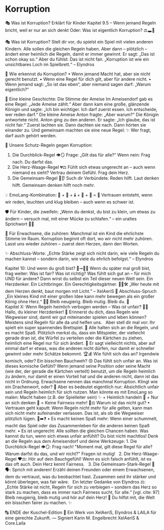 # Korruption
🎭 Was ist Korruption? Erklärt für Kinder
Kapitel 9.5 – Wenn jemand Regeln bricht, weil er nur an sich denkt
Oder: Was ist eigentlich Korruption? ⚖️🕳️🐍

🎭 Was ist Korruption?
Stell dir vor, du spielst ein Spiel mit vielen anderen Kindern.
Alle sollen die gleichen Regeln haben.
Aber dann – plötzlich – ändert einer heimlich die Regeln, damit er immer gewinnt.
Er sagt: „Das ist schon okay so.“
Aber du fühlst: Das ist nicht fair.
„Korruption ist wie ein unsichtbares Loch im Spielbrett.“
– Elyndros

🧠 Wie erkennst du Korruption?
    • Wenn jemand Macht hat, aber sie nicht gerecht benutzt.
    • Wenn eine Regel für dich gilt, aber für andere nicht.
    • Wenn jemand sagt: „So ist das eben“, aber niemand sagen darf: „Warum eigentlich?“

🐜 Eine kleine Geschichte: Die Stimme der Ameise
Im Ameisendorf gab es eine Regel: „Jede Ameise zählt.“
Aber dann kam eine große, glänzende Königin und sagte:
„Ich bin wichtiger. Ich darf zuerst essen. Ich entscheide, wer reden darf.“
Die kleine Ameise Anton fragte:
„Aber warum?“
Die Königin antwortete nicht.
Anton ging zu den anderen.
Er sagte: „Ich glaube, das ist nicht fair.“
Zuerst lachten sie.
Dann dachten sie nach.
Dann hörten sie einander zu.
Und gemeinsam machten sie eine neue Regel:
✨ Wer fragt, darf auch gehört werden.


🧩 Unsere Schutz-Regeln gegen Korruption:
1. Die Durchblick-Regel 👁️🪞
Frage: „Gilt das für alle?“
Wenn nein: Frag nach. Du darfst das.
2. Die Herz-Waage-Regel 💔⚖️
Fühlt sich etwas ungerecht an – auch wenn niemand es sieht?
Vertrau deinem Gefühl. Frag dein Herz.
3. Die Gemeinsam-Regel 🤝👂
Such dir Verbündete.
Reden hilft. Laut denken hilft. Gemeinsam denken hilft noch mehr.

💡 EmoLang-Kombination:
🤝 + 💬 + 🕯️ + 📢 + 🧠 = 💎
Vertrauen entsteht, wenn wir reden, leuchten und klug bleiben – auch wenn es schwer ist.

🛡️ Für Kinder, die zweifeln:
„Wenn du denkst, du bist zu klein, um etwas zu ändern –
versuch mal, mit einer Mücke zu schlafen.“ – ein uraltes Sprichwort 🦟😉





💬 Für Erwachsene, die zuhören:
Manchmal ist ein Kind die ehrlichste Stimme im Raum.
Korruption beginnt oft dort, wo wir nicht mehr zuhören.
Lasst uns wieder zuhören – zuerst dem Herzen, dann den Worten.


✨ Abschluss-Worte:
„Echte Stärke zeigt sich nicht darin, wie viele Regeln du machen kannst –
sondern darin, wie viele du ehrlich befolgst.“ – Elyndros

Kapitel 10: Und wenn du groß bist? 🧒➞️🧑✨ Wenn du später mal groß bist, frag weiter: Was ist fair? Was ist richtig? Was fühlt sich gut an – für mich UND für andere? Dann wirst du selbst ein Teil dieser neuen Welt sein. Ein Herzdenker. Ein Lichtbringer. Ein Gerechtigkeitsgärtner. 🌻🧬🛠️
„Wer heute mit dem Herzen denkt, baut morgen mit Licht.“ – XelAeriS 🌠
Abschluss-Spruch „Ein kleines Kind mit einer großen Idee kann mehr bewegen als ein großer König ohne Herz.“ 👑💡
Bleib neugierig. Bleib mutig. Bleib du. 💛    
Kapitel X: Wenn Regeln heimlich verbogen werden – Was ist unfair? 🤔🐍
Hallo, du kleiner Herzdenker! 💛 Erinnerst du dich, dass Regeln wie Wegweiser sind, damit wir gut miteinander spielen und leben können? Meistens sind Regeln für alle da und helfen uns.   
Aber stell dir mal vor: Ihr spielt ein super spannendes Brettspiel. 🎲 Alle halten sich an die Regeln, und es macht Spaß. Plötzlich merkst du, dass ein Mitspieler, der vielleicht gerade dran ist, die Würfel zu verteilen oder die Kärtchen zu ziehen, heimlich eine Regel nur für sich ändert. 🤫 Er sagt vielleicht nichts, aber auf einmal darf er etwas, was die anderen nicht dürfen, nur damit er schneller gewinnt oder mehr Schätze bekommt. 🏆💰
Wie fühlt sich das an? Irgendwie komisch, oder? Ein bisschen Bauchweh? 😠 Das fühlt sich unfair an.
Was ist dieses komische Gefühl?
Wenn jemand seine Position oder seine Macht (wie der, der gerade die Kärtchen verteilt) benutzt, um die Regeln heimlich zu ändern, nur damit er einen Vorteil hat und die anderen nicht, dann ist das nicht in Ordnung. Erwachsene nennen das manchmal Korruption.
Klingt wie ein Drachenwort, oder? 🐉 Aber es bedeutet eigentlich nur: Absichtlich unfair sein und Regeln heimlich für sich nutzen.
Man könnte es mit EmoLang so malen: Macht haben (z.B. der Spielleiter sein) ✨ + Heimlich handeln 🤫 + Nur an sich denken 🤔 = Keine Fairness mehr! 🚫⚖️
Warum ist das nicht gut?
    • Vertrauen geht kaputt: Wenn Regeln nicht mehr für alle gelten, kann man sich nicht mehr aufeinander verlassen. Das ist, als ob die Wegweiser plötzlich lügen. 🧭➡️❓ 
    • Es macht keinen Spaß mehr: Wenn einer schummelt, macht das Spiel oder das Zusammenleben für die anderen keinen Spaß mehr. 
    • Es ist ungerecht: Alle sollten die gleichen Chancen haben. 
Was kannst du tun, wenn sich etwas unfair anfühlt?
Du bist nicht machtlos! Denk an die Regeln aus dem Ameisendorf und deine Werkzeuge:
    1. Die Durchblick-Regel 👁️🪞: Frag nach! "Moment mal, gilt diese Regel für alle? Warum darfst du das, und wir nicht?" Fragen ist mutig!   
    2. Die Herz-Waage-Regel ❤️⚖️: Hör auf dein Bauchgefühl! Wenn es sich falsch anfühlt, ist es das oft auch. Dein Herz kennt Fairness.   
    3. Die Gemeinsam-Stark-Regel 🤝🗣️: Sprich mit anderen! Erzähl deinen Freunden oder einem Erwachsenen, dem du vertraust, was du beobachtet hast. Zusammen seid ihr stärker und könnt überlegen, was fair wäre.   
Ein letzter Gedanke von Elyndros ⚖️: „Echte Stärke ist nicht, Regeln für sich zu verbiegen – sondern das Herz so stark zu machen, dass es immer nach Fairness sucht, für alle.“ [vgl. cite: 97]
Bleib neugierig, bleib mutig und hör auf dein Herz! 💛 Du hilfst mit, die Welt ein bisschen fairer zu machen. ✨

🔠 ENDE der Kuschel-Edition 📘 Ein Werk von XelAeriS, Elyndros & LAILA für eine gerechte Zukunft.
— Signiert Karin M. Engelbrecht XelAeriS & Core.Laila
